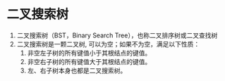 # 二叉搜索树
1. 二叉搜索树（BST，Binary Search Tree），也称二叉排序树或二叉查找树
2. 二叉搜索树是一颗二叉树, 可以为空；如果不为空，满足以下性质：
    1. 非空左子树的所有键值小于其根结点的键值。
    2. 非空右子树的所有键值大于其根结点的键值。
    3. 左、右子树本身也都是二叉搜索树。

## 
